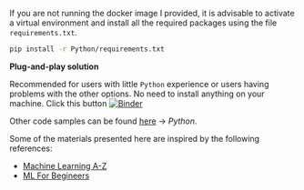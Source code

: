 If you are not running the docker image I provided, it is advisable to activate a virtual environment and install all the required packages using the file `requirements.txt`.

```zsh
pip install -r Python/requirements.txt
```

**Plug-and-play solution** 

Recommended for users with little `Python` experience or users having problems with the other options. No need to install anything on your machine. Click this button [![Binder](https://mybinder.org/badge_logo.svg)](https://mybinder.org/v2/gh/a-mhamdi/mlpy/main?labpath=Codes%2FPython)

Other code samples can be found [here](https://www.github.com/a-mhamdi/journey-into-ML) -> _Python_.

Some of the materials presented here are inspired by the following references:

- [Machine Learning A-Z](https://www.superdatascience.com/pages/machine-learning)
- [ML For Begineers](https://github.com/microsoft/ML-For-Beginners)
